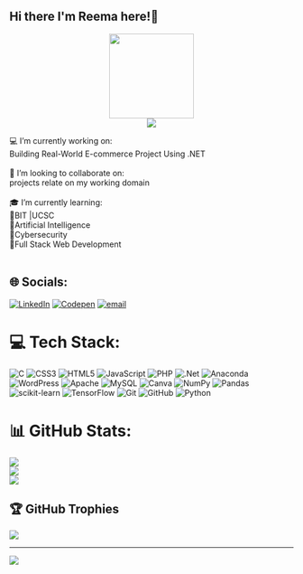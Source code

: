 ## Hi there I'm Reema here!👋
<div align="center">
  <img height="150" src="https://media4.giphy.com/media/v1.Y2lkPTc5MGI3NjExN2luM2RoYjIxOGFtandwa2NwYmh1cXZpZjN5NnRqaTRrdTU4emQ2diZlcD12MV9pbnRlcm5hbF9naWZfYnlfaWQmY3Q9cw/WPzXwGe3zvnTINvmT5/giphy.gif"  />
</div>
<div align="center">
  <img src="https://visitor-badge.laobi.icu/badge?page_id=ReemaRifaideen.ReemaRifaideen&"  />
</div>

💻 I’m currently working on:<br>Building Real-World E-commerce Project Using .NET<br><br>🎀 I’m looking to collaborate on:<br>projects relate on my working domain <br><br>🎓 I’m currently learning:<br>🔸BIT |UCSC<br>🔸Artificial Intelligence<br>🔸Cybersecurity<br>🔸Full Stack Web Development<br><br>


## 🌐 Socials:
[![LinkedIn](https://img.shields.io/badge/LinkedIn-%230077B5.svg?logo=linkedin&logoColor=white)](linkedin.com/in/reema-rifaideen-7a580b33b) [![Codepen](https://img.shields.io/badge/Codepen-000000?logo=codepen&logoColor=white)]([https://codepen.io/https://codepen.io/0824/](https://codepen.io/0824/)) [![email](https://img.shields.io/badge/Email-D14836?logo=gmail&logoColor=white)](reemarifaideen.it@gmail.com) 

# 💻 Tech Stack:
![C](https://img.shields.io/badge/c-%2300599C.svg?style=for-the-badge&logo=c&logoColor=white) ![CSS3](https://img.shields.io/badge/css3-%231572B6.svg?style=for-the-badge&logo=css3&logoColor=white) ![HTML5](https://img.shields.io/badge/html5-%23E34F26.svg?style=for-the-badge&logo=html5&logoColor=white) ![JavaScript](https://img.shields.io/badge/javascript-%23323330.svg?style=for-the-badge&logo=javascript&logoColor=%23F7DF1E) ![PHP](https://img.shields.io/badge/php-%23777BB4.svg?style=for-the-badge&logo=php&logoColor=white) ![.Net](https://img.shields.io/badge/.NET-5C2D91?style=for-the-badge&logo=.net&logoColor=white) ![Anaconda](https://img.shields.io/badge/Anaconda-%2344A833.svg?style=for-the-badge&logo=anaconda&logoColor=white) ![WordPress](https://img.shields.io/badge/WordPress-%23117AC9.svg?style=for-the-badge&logo=WordPress&logoColor=white) ![Apache](https://img.shields.io/badge/apache-%23D42029.svg?style=for-the-badge&logo=apache&logoColor=white) ![MySQL](https://img.shields.io/badge/mysql-4479A1.svg?style=for-the-badge&logo=mysql&logoColor=white) ![Canva](https://img.shields.io/badge/Canva-%2300C4CC.svg?style=for-the-badge&logo=Canva&logoColor=white) ![NumPy](https://img.shields.io/badge/numpy-%23013243.svg?style=for-the-badge&logo=numpy&logoColor=white) ![Pandas](https://img.shields.io/badge/pandas-%23150458.svg?style=for-the-badge&logo=pandas&logoColor=white) ![scikit-learn](https://img.shields.io/badge/scikit--learn-%23F7931E.svg?style=for-the-badge&logo=scikit-learn&logoColor=white) ![TensorFlow](https://img.shields.io/badge/TensorFlow-%23FF6F00.svg?style=for-the-badge&logo=TensorFlow&logoColor=white) ![Git](https://img.shields.io/badge/git-%23F05033.svg?style=for-the-badge&logo=git&logoColor=white) ![GitHub](https://img.shields.io/badge/github-%23121011.svg?style=for-the-badge&logo=github&logoColor=white) ![Python](https://img.shields.io/badge/python-3670A0?style=for-the-badge&logo=python&logoColor=ffdd54)
# 📊 GitHub Stats:
![](https://github-readme-stats.vercel.app/api?username=ReemaRifaideen&theme=rose&hide_border=false&include_all_commits=false&count_private=false)<br/>
![](https://nirzak-streak-stats.vercel.app/?user=ReemaRifaideen&theme=rose&hide_border=false)<br/>
![](https://github-readme-stats.vercel.app/api/top-langs/?username=ReemaRifaideen&theme=rose&hide_border=false&include_all_commits=false&count_private=false&layout=compact)

## 🏆 GitHub Trophies
![](https://github-profile-trophy.vercel.app/?username=ReemaRifaideen&theme=neon&no-frame=false&no-bg=false&margin-w=4)

---
[![](https://visitcount.itsvg.in/api?id=ReemaRifaideen&icon=6&color=10)](https://visitcount.itsvg.in)

<!-- Proudly created with GPRM ( https://gprm.itsvg.in ) -->
